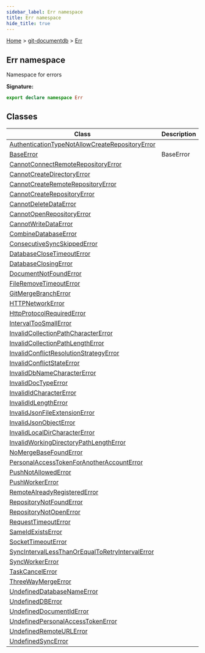 ```yaml
---
sidebar_label: Err namespace
title: Err namespace
hide_title: true
---
```


[Home](./index.md) &gt; [git-documentdb](./git-documentdb.md) &gt; [Err](./git-documentdb.err.md)

## Err namespace

Namespace for errors

<b>Signature:</b>

```typescript
export declare namespace Err 
```

## Classes

|  Class | Description |
|  --- | --- |
|  [AuthenticationTypeNotAllowCreateRepositoryError](./git-documentdb.err.authenticationtypenotallowcreaterepositoryerror.md) |  |
|  [BaseError](./git-documentdb.err.baseerror.md) | BaseError |
|  [CannotConnectRemoteRepositoryError](./git-documentdb.err.cannotconnectremoterepositoryerror.md) |  |
|  [CannotCreateDirectoryError](./git-documentdb.err.cannotcreatedirectoryerror.md) |  |
|  [CannotCreateRemoteRepositoryError](./git-documentdb.err.cannotcreateremoterepositoryerror.md) |  |
|  [CannotCreateRepositoryError](./git-documentdb.err.cannotcreaterepositoryerror.md) |  |
|  [CannotDeleteDataError](./git-documentdb.err.cannotdeletedataerror.md) |  |
|  [CannotOpenRepositoryError](./git-documentdb.err.cannotopenrepositoryerror.md) |  |
|  [CannotWriteDataError](./git-documentdb.err.cannotwritedataerror.md) |  |
|  [CombineDatabaseError](./git-documentdb.err.combinedatabaseerror.md) |  |
|  [ConsecutiveSyncSkippedError](./git-documentdb.err.consecutivesyncskippederror.md) |  |
|  [DatabaseCloseTimeoutError](./git-documentdb.err.databaseclosetimeouterror.md) |  |
|  [DatabaseClosingError](./git-documentdb.err.databaseclosingerror.md) |  |
|  [DocumentNotFoundError](./git-documentdb.err.documentnotfounderror.md) |  |
|  [FileRemoveTimeoutError](./git-documentdb.err.fileremovetimeouterror.md) |  |
|  [GitMergeBranchError](./git-documentdb.err.gitmergebrancherror.md) |  |
|  [HTTPNetworkError](./git-documentdb.err.httpnetworkerror.md) |  |
|  [HttpProtocolRequiredError](./git-documentdb.err.httpprotocolrequirederror.md) |  |
|  [IntervalTooSmallError](./git-documentdb.err.intervaltoosmallerror.md) |  |
|  [InvalidCollectionPathCharacterError](./git-documentdb.err.invalidcollectionpathcharactererror.md) |  |
|  [InvalidCollectionPathLengthError](./git-documentdb.err.invalidcollectionpathlengtherror.md) |  |
|  [InvalidConflictResolutionStrategyError](./git-documentdb.err.invalidconflictresolutionstrategyerror.md) |  |
|  [InvalidConflictStateError](./git-documentdb.err.invalidconflictstateerror.md) |  |
|  [InvalidDbNameCharacterError](./git-documentdb.err.invaliddbnamecharactererror.md) |  |
|  [InvalidDocTypeError](./git-documentdb.err.invaliddoctypeerror.md) |  |
|  [InvalidIdCharacterError](./git-documentdb.err.invalididcharactererror.md) |  |
|  [InvalidIdLengthError](./git-documentdb.err.invalididlengtherror.md) |  |
|  [InvalidJsonFileExtensionError](./git-documentdb.err.invalidjsonfileextensionerror.md) |  |
|  [InvalidJsonObjectError](./git-documentdb.err.invalidjsonobjecterror.md) |  |
|  [InvalidLocalDirCharacterError](./git-documentdb.err.invalidlocaldircharactererror.md) |  |
|  [InvalidWorkingDirectoryPathLengthError](./git-documentdb.err.invalidworkingdirectorypathlengtherror.md) |  |
|  [NoMergeBaseFoundError](./git-documentdb.err.nomergebasefounderror.md) |  |
|  [PersonalAccessTokenForAnotherAccountError](./git-documentdb.err.personalaccesstokenforanotheraccounterror.md) |  |
|  [PushNotAllowedError](./git-documentdb.err.pushnotallowederror.md) |  |
|  [PushWorkerError](./git-documentdb.err.pushworkererror.md) |  |
|  [RemoteAlreadyRegisteredError](./git-documentdb.err.remotealreadyregisterederror.md) |  |
|  [RepositoryNotFoundError](./git-documentdb.err.repositorynotfounderror.md) |  |
|  [RepositoryNotOpenError](./git-documentdb.err.repositorynotopenerror.md) |  |
|  [RequestTimeoutError](./git-documentdb.err.requesttimeouterror.md) |  |
|  [SameIdExistsError](./git-documentdb.err.sameidexistserror.md) |  |
|  [SocketTimeoutError](./git-documentdb.err.sockettimeouterror.md) |  |
|  [SyncIntervalLessThanOrEqualToRetryIntervalError](./git-documentdb.err.syncintervallessthanorequaltoretryintervalerror.md) |  |
|  [SyncWorkerError](./git-documentdb.err.syncworkererror.md) |  |
|  [TaskCancelError](./git-documentdb.err.taskcancelerror.md) |  |
|  [ThreeWayMergeError](./git-documentdb.err.threewaymergeerror.md) |  |
|  [UndefinedDatabaseNameError](./git-documentdb.err.undefineddatabasenameerror.md) |  |
|  [UndefinedDBError](./git-documentdb.err.undefineddberror.md) |  |
|  [UndefinedDocumentIdError](./git-documentdb.err.undefineddocumentiderror.md) |  |
|  [UndefinedPersonalAccessTokenError](./git-documentdb.err.undefinedpersonalaccesstokenerror.md) |  |
|  [UndefinedRemoteURLError](./git-documentdb.err.undefinedremoteurlerror.md) |  |
|  [UndefinedSyncError](./git-documentdb.err.undefinedsyncerror.md) |  |

